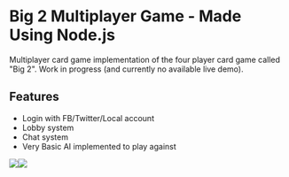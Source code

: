 # Big 2 Multiplayer Game - Made Using Node.js
Multiplayer card game implementation of the four player card game called "Big 2". Work in progress (and currently no available live demo).

## Features
* Login with FB/Twitter/Local account
* Lobby system
* Chat system
* Very Basic AI implemented to play against
<div>
  <div style="float: left;">
    <img src="https://www.henrycharlesworth.com/fileStorage/big2LoginPreview.png"/> 
  </div>
  <div style="float: left;">
    <img src="https://www.henrycharlesworth.com/fileStorage/big2LobbyPreview.png"/> 
  </div>
 </div>
